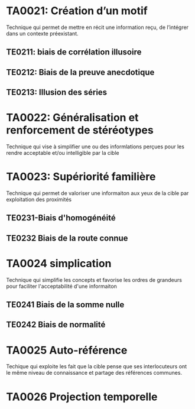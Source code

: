 # TA0021: Création d’un motif
Technique qui permet de mettre en récit une information reçu, de l’intégrer dans un contexte préexistant.

## TE0211: biais de corrélation illusoire
## TE0212: Biais de la preuve anecdotique
## TE0213: Illusion des séries

# TA0022: Généralisation et renforcement de stéréotypes
Technique qui vise à simplifier une ou des informlations perçues pour les rendre acceptable et/ou intelligible par la cible



# TA0023: Supériorité familière
Technique qui permet de valoriser une informaiton aux yeux de la cible par exploitation des proximités

## TE0231-Biais d'homogénéité
## TE0232 Biais de la route connue

# TA0024 simplication
Technique qui simplifie les concepts et favorise les ordres de grandeurs pour faciliter l'acceptabilité d'une informaiton

## TE0241 Biais de la somme nulle
## TE0242 Biais de normalité

# TA0025 Auto-référence 
Techique qui exploite les fait que la cible pense que ses interlocuteurs ont le même niveau de connaissance et partage des références communes.


# TA0026 Projection temporelle

